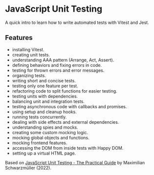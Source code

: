 # JavaScript Unit Testing

A quick intro to learn how to write automated tests with Vitest and Jest.

## Features

- installing Vitest.
- creating unit tests.
- understanding AAA pattern (Arrange, Act, Assert).
- defining behaviors and fixing errors in code.
- testing for thrown errors and error messages.
- organizing tests.
- writing short and concise tests.
- testing only one feature per test.
- refactoring code to split functions for easier testing.
- testing units with dependencies.
- balancing unit and integration tests.
- testing asynchronous code with callbacks and promises.
- using setup and cleanup hooks.
- running tests concurrently.
- dealing with side effects and external dependencies.
- understanding spies and mocks.
- creating some custom mocking logic.
- mocking global objects and functions.
- mocking frontend features.
- accessing the DOM from inside tests with Happy DOM.
- setting up a virtual HTML page.

Based on [JavaScript Unit Testing - The Practical Guide](https://www.udemy.com/course/javascript-unit-testing-the-practical-guide/) by Maximilian Schwarzmüller (2022).
